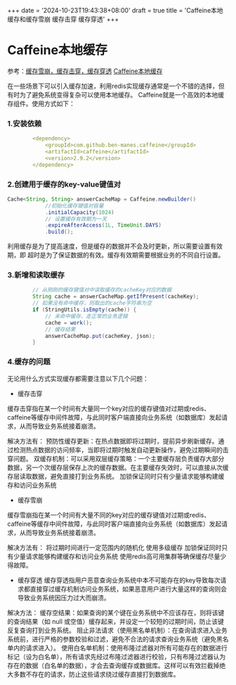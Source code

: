 +++
date = '2024-10-23T19:43:38+08:00'
draft = true
title = 'Caffeine本地缓存和缓存雪崩 缓存击穿 缓存穿透'
+++

# Caffeine本地缓存

参考：[缓存雪崩，缓存击穿，缓存穿透](https://blog.csdn.net/weixin_43750212/article/details/143142982)
           [Caffeine本地缓存](https://juejin.cn/post/7392105060899340299)

在一些场景下可以引入缓存加速，利用redis实现缓存通常是一个不错的选择，但有时为了避免系统变得复杂可以使用本地缓存。
Caffeine就是一个高效的本地缓存组件。使用方式如下：
### 1.安装依赖
```yaml
        <dependency>
            <groupId>com.github.ben-manes.caffeine</groupId>
            <artifactId>caffeine</artifactId>
            <version>2.9.2</version>
        </dependency>
```

### 2.创建用于缓存的key-value键值对
```java
Cache<String, String> answerCacheMap = Caffeine.newBuilder()
            //初始化缓存键值对容量
            .initialCapacity(1024)
            // 设置缓存有效期为一天
            .expireAfterAccess(1L, TimeUnit.DAYS)
            .build();
```
利用缓存是为了提高速度，但是缓存的数据并不会及时更新，所以需要设置有效期，即
超时是为了保证数据的有效。缓存有效期需要根据业务的不同自行设置。

### 3.新增和读取缓存
```java
        // 从刚刚的缓存键值对中读取缓存的cacheKey对应的数据
        String cache = answerCacheMap.getIfPresent(cacheKey);
        // 如果没有命中缓存，则取出的cache字符串为空
        if (StringUtils.isEmpty(cache)) {
            // 未命中缓存，走正常的业务逻辑
            cache = work();
            // 缓存结果
            answerCacheMap.put(cacheKey, json);
        }
```
### 4.缓存的问题
无论用什么方式实现缓存都需要注意以下几个问题：

- 缓存击穿

缓存击穿指在某一个时间有大量同一个key对应的缓存键值对过期或redis、caffeine等缓存中间件故障，与此同时客户端直接向业务系统（如数据库）发起请求，从而导致业务系统接着崩溃。

解决方法有：
预防性缓存更新：在热点数据即将过期时，提前异步刷新缓存。通过检测热点数据的访问频率，当即将过期时触发自动更新操作，避免过期瞬间的击穿问题。
双缓存机制：可以采用双层缓存策略：一个主要缓存层负责缓存大部分数据，另一个次缓存层保存上次的缓存数据。在主要缓存失效时，可以直接从次缓存层读取数据，避免直接打到业务系统。
加锁保证同时只有少量请求能够构建缓存和访问业务系统

- 缓存雪崩

缓存雪崩指在某一个时间有大量不同的key对应的缓存键值对过期或redis、caffeine等缓存中间件故障，与此同时客户端直接向业务系统（如数据库）发起请求，从而导致业务系统接着崩溃。

解决方法有：
将过期时间进行一定范围内的随机化
使用多级缓存
加锁保证同时只有少量请求能够构建缓存和访问业务系统
使用redis高可用集群等确保缓存尽量少得故障。

- 缓存穿透
缓存穿透指用户恶意查询业务系统中本不可能存在的key导致每次请求都直接穿过缓存机制访问业务系统，如果恶意用户进行大量这样的查询则会导致业务系统因压力过大而崩溃。

解决方法：
缓存空结果：如果查询的某个键在业务系统中不应该存在，则将该键的查询结果（如 null 或空值）缓存起来，并设定一个较短的过期时间，防止该键反复查询打到业务系统。
阻止非法请求（使用黑名单机制）：在查询请求进入业务系统前，进行严格的参数校验和过滤，避免不合法的请求查询业务系统（避免黑名单内的请求进入）。
使用白名单机制：使用布隆过滤器对所有可能存在的数据进行标记（设为白名单），所有请求先经过布隆过滤器进行校验，只有布隆过滤器认为存在的数据（白名单的数据），才会去查询缓存或数据库。这样可以有效拦截掉绝大多数不存在的请求，防止这些请求绕过缓存直接打到数据库。
